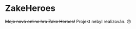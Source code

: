 # ZakeHeroes
~~Moje nová online hra Zake Heroes!~~
Projekt nebyl realizován. :disappointed:
<!--stackedit_data:
eyJoaXN0b3J5IjpbLTQ1OTgxNzE4OV19
-->